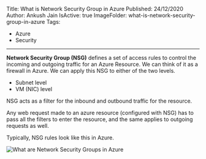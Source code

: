 Title: What is Network Security Group in Azure
Published: 24/12/2020
Author: Ankush Jain
IsActive: true
ImageFolder: what-is-network-security-group-in-azure
Tags:
  - Azure
  - Security
---
**Network Security Group (NSG)** defines a set of access rules to control the incoming and outgoing traffic for an Azure Resource. We can think of it as a firewall in Azure. We can apply this NSG to either of the two levels.

*   Subnet level 
*   VM (NIC) level

NSG acts as a filter for the inbound and outbound traffic for the resource.

Any web request made to an azure resource (configured with NSG) has to pass all the filters to enter the resource, and the same applies to outgoing requests as well.

Typically, NSG rules look like this in Azure. 

![What are Network Security Groups in Azure](/img/blogs/what-is-network-security-group-in-azure/nsg.png)

                
